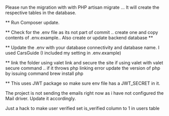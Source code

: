 Please run the migration with 
with PHP artisan migrate ... It will create the respective tables in the database.

** Run Composer update. 

** Check for the .env file as its not part of commit .. create one and copy contents of .env.example.. Also create or update backend database
**

** Update the .env with your database connectivity and database name. I used CarsGuide (I included my setting in .env.example)

** link the folder using valet link and secure the site if using valet with valet secure command .. if it throws php linking error update the version of php by issuing command brew install php

** This uses JWT package so make sure env file has a JWT_SECRET in it.

The project is not sending the emails right now as i have not configured the Mail driver. Update it accordingly. 

Just a hack to make user verified set is_verified column to 1 in users table

